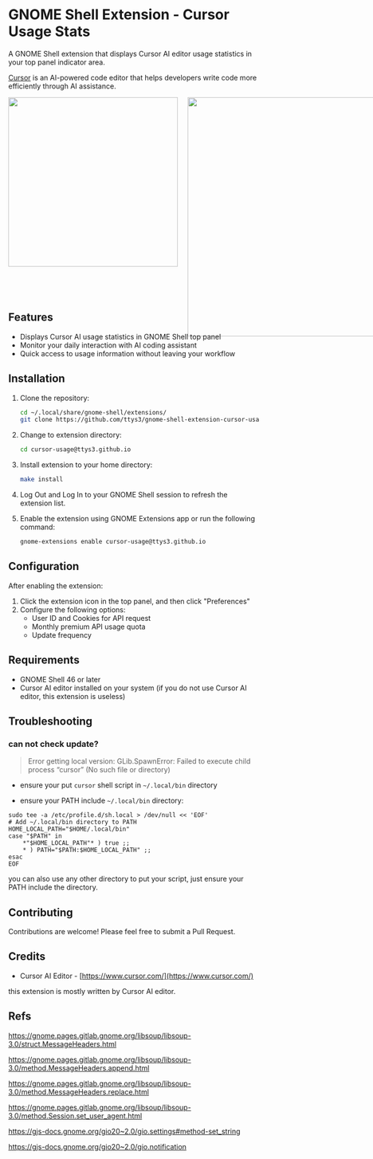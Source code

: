 # GNOME Shell Extension - Cursor Usage Stats

A GNOME Shell extension that displays Cursor AI editor usage statistics in your top panel indicator area.

[Cursor](https://www.cursor.com/) is an AI-powered code editor that helps developers write code more efficiently through AI assistance.

<div style="display: flex; height: 400px;">
    <img src="https://github.com/user-attachments/assets/6d5f9aeb-598d-4795-aa86-7d545da13cc4" style="width: 340px; margin-right: 20px;">
    <img src="https://github.com/user-attachments/assets/40d61826-c181-46fb-90ee-71a87517b6f8" style="width: 480px;">
</div>

## Features

- Displays Cursor AI usage statistics in GNOME Shell top panel
- Monitor your daily interaction with AI coding assistant
- Quick access to usage information without leaving your workflow

## Installation

1. Clone the repository:
   
   ```bash
   cd ~/.local/share/gnome-shell/extensions/
   git clone https://github.com/ttys3/gnome-shell-extension-cursor-usage.git cursor-usage@ttys3.github.io
   ```

2. Change to extension directory:
   ```bash
   cd cursor-usage@ttys3.github.io
   ```

3. Install extension to your home directory:
   ```bash
   make install
   ```

4. Log Out and Log In to your GNOME Shell session to refresh the extension list.

5. Enable the extension using GNOME Extensions app or run the following command:

   ```bash
   gnome-extensions enable cursor-usage@ttys3.github.io
   ```

## Configuration

After enabling the extension:

1. Click the extension icon in the top panel, and then click "Preferences"
2. Configure the following options:
   - User ID and Cookies for API request
   - Monthly premium API usage quota
   - Update frequency

## Requirements

- GNOME Shell 46 or later
- Cursor AI editor installed on your system (if you do not use Cursor AI editor, this extension is useless)

## Troubleshooting

### can not check update?

> Error getting local version: GLib.SpawnError: Failed to execute child process “cursor” (No such file or directory)

- ensure your put `cursor` shell script in `~/.local/bin` directory

- ensure your PATH include `~/.local/bin` directory:

```shell
sudo tee -a /etc/profile.d/sh.local > /dev/null << 'EOF'
# Add ~/.local/bin directory to PATH
HOME_LOCAL_PATH="$HOME/.local/bin"
case "$PATH" in
    *"$HOME_LOCAL_PATH"* ) true ;;
    * ) PATH="$PATH:$HOME_LOCAL_PATH" ;;
esac
EOF
```

you can also use any other directory to put your script, just ensure your PATH include the directory.

## Contributing

Contributions are welcome! Please feel free to submit a Pull Request.

## Credits

- Cursor AI Editor - [https://www.cursor.com/](https://www.cursor.com/)

this extension is mostly written by Cursor AI editor.


## Refs

https://gnome.pages.gitlab.gnome.org/libsoup/libsoup-3.0/struct.MessageHeaders.html

https://gnome.pages.gitlab.gnome.org/libsoup/libsoup-3.0/method.MessageHeaders.append.html

https://gnome.pages.gitlab.gnome.org/libsoup/libsoup-3.0/method.MessageHeaders.replace.html

https://gnome.pages.gitlab.gnome.org/libsoup/libsoup-3.0/method.Session.set_user_agent.html

https://gjs-docs.gnome.org/gio20~2.0/gio.settings#method-set_string

https://gjs-docs.gnome.org/gio20~2.0/gio.notification
